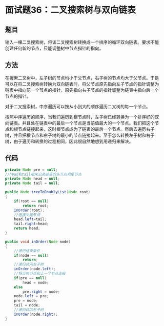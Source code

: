 # 面试题36：二叉搜索树与双向链表

## 题目
输入一棵二叉搜索树，将该二叉搜索树转换成一个排序的循环双向链表。要求不能创建任何新的节点，只能调整树中节点指针的指向。

## 方法

在搜索二叉树中，左子树的节点均小于父节点，右子树的节点均大于父节点。于是可以在将二叉搜索树转换为双向链表时，将父节点原先指向左子节点的指针调整为链表中指向前一个节点的指针，原先指向右子节点的指针调整为链表中指向后一个节点的指针。  

对于二叉搜索树，中序遍历可以按从小到大的顺序遍历二叉树的每一个节点。  

按照中序遍历的顺序，当我们遍历到根节点时，左子树已经转换为一个排序好的双向链表。并且处在链表中的最后一个节点是当前值最大的一个节点。我们把这个节点和根节点链接起来，这时根节点成为了链表的最后一个节点。然后去遍历右子树，并且把根节点和右子树的最小的节点链接起来。至于怎么转换左子树和右子树，由于遍历和转换的过程相同，因此很自然地想到用递归来解决。

## 代码
```java
private Node pre = null;
//head和tail用来记录链表的头节点和尾节点
private Node head = null;
private Node tail = null;

public Node treeToDoublyList(Node root) 
{
    if(root == null)
        return root;
    inOrder(root);
    //连接头尾节点
    head.left=tail;
    tail.right=head;
    return head;
}

public void inOrder(Node node)
{
    //递归结束条件
    if(node == null)
        return;
    //递归访问左子树    
    inOrder(node.left);
    //将当前节点和上一个节点连接
    if(pre == null)
        head = node;
    else
        pre.right = node;
    node.left = pre;
    pre = node;
    tail = node;
    //递归访问右子树   
    inOrder(node.right);    
}
```
